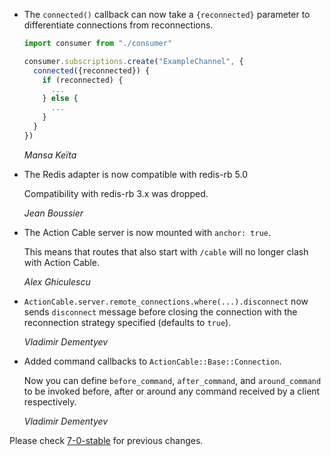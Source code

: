 *   The `connected()` callback can now take a `{reconnected}` parameter to differentiate
    connections from reconnections.

    ```js
    import consumer from "./consumer"

    consumer.subscriptions.create("ExampleChannel", {
      connected({reconnected}) {
        if (reconnected) {
          ...
        } else {
          ...
        }
      }
    })
    ```

    *Mansa Keïta*

*   The Redis adapter is now compatible with redis-rb 5.0

    Compatibility with redis-rb 3.x was dropped.

    *Jean Boussier*

*   The Action Cable server is now mounted with `anchor: true`.

    This means that routes that also start with `/cable` will no longer clash with Action Cable.

    *Alex Ghiculescu*

*   `ActionCable.server.remote_connections.where(...).disconnect` now sends `disconnect` message
    before closing the connection with the reconnection strategy specified (defaults to `true`).

    *Vladimir Dementyev*

*   Added command callbacks to `ActionCable::Base::Connection`.

    Now you can define `before_command`, `after_command`, and `around_command` to be invoked before, after or around any command received by a client respectively.

    *Vladimir Dementyev*

Please check [7-0-stable](https://github.com/rails/rails/blob/7-0-stable/actioncable/CHANGELOG.md) for previous changes.
